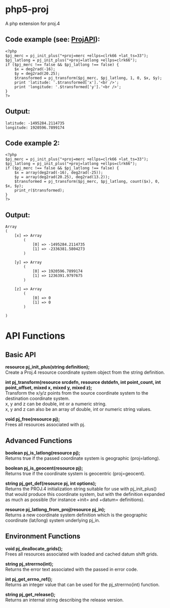 php5-proj
=========

A php extension for proj.4

Code example (see: [ProjAPI](http://trac.osgeo.org/proj/wiki/ProjAPI)):
-------------
	<?php  
	$pj_merc = pj_init_plus("+proj=merc +ellps=clrk66 +lat_ts=33");  
	$pj_latlong = pj_init_plus("+proj=latlong +ellps=clrk66");  
	if ($pj_merc !== false && $pj_latlong !== false) {  
		$x = deg2rad(-16);  
		$y = deg2rad(20.25);  
		$transformed = pj_transform($pj_merc, $pj_latlong, 1, 0, $x, $y);  
		print 'latitude: '.$transformed['x'].'<br />';  
		print 'longitude: '.$transformed['y'].'<br />';  
	}  
	?>

Output:
-------
	latitude: -1495284.2114735  
	longitude: 1920596.7899174

Code example 2:
-------------
	<?php  
	$pj_merc = pj_init_plus("+proj=merc +ellps=clrk66 +lat_ts=33");  
	$pj_latlong = pj_init_plus("+proj=latlong +ellps=clrk66");  
	if ($pj_merc !== false && $pj_latlong !== false) {  
		$x = array(deg2rad(-16), deg2rad(-25));  
		$y = array(deg2rad(20.25), deg2rad(13.2));  
		$transformed = pj_transform($pj_merc, $pj_latlong, count($x), 0, $x, $y);  
		print_r($transformed);  
	}  
	?>

Output:
-------
	Array
	(
		[x] => Array
			(
				[0] => -1495284.2114735
				[1] => -2336381.5804273
			)

		[y] => Array
			(
				[0] => 1920596.7899174
				[1] => 1236391.9797675
			)

		[z] => Array
			(
				[0] => 0
				[1] => 0
			)

	)

API Functions
=============
Basic API
---------
**resource pj_init_plus(string definition);**  
Create a Proj.4 resource coordinate system object from the string definition.  
  
**int pj_transform(resource srcdefn, resource dstdefn, int point_count, int point_offset, mixed x, mixed y, mixed z);**  
Transform the x/y/z points from the source coordinate system to the destination coordinate system.   
x, y and z can be double, int or a numeric string.  
x, y and z can also be an array of double, int or numeric string values.  
  
**void pj_free(resource pj);**  
Frees all resources associated with pj.  

Advanced Functions
------------------
**boolean pj_is_latlong(resource pj);**  
Returns true if the passed coordinate system is geographic (proj=latlong).  
  
**boolean pj_is_geocent(resource pj);**  
Returns true if the coordinate system is geocentric (proj=geocent).  
  
**string pj_get_def(resource pj, int options);**  
Returns the PROJ.4 initialization string suitable for use with pj_init_plus() that would produce this coordinate system, but with the definition expanded as much as possible (for instance +init= and +datum= definitions).  
  
**resource pj_latlong_from_proj(resource pj_in);**  
Returns a new coordinate system definition which is the geographic coordinate (lat/long) system underlying pj_in.  

Environment Functions
---------------------
**void pj_deallocate_grids();**  
Frees all resources associated with loaded and cached datum shift grids.  
  
**string pj_strerrno(int);**  
Returns the error text associated with the passed in error code.  
  
**int pj_get_errno_ref();**  
Returns an integer value that can be used for the pj_strerrno(int) function.  
  
**string pj_get_release();**  
Returns an internal string describing the release version. 
